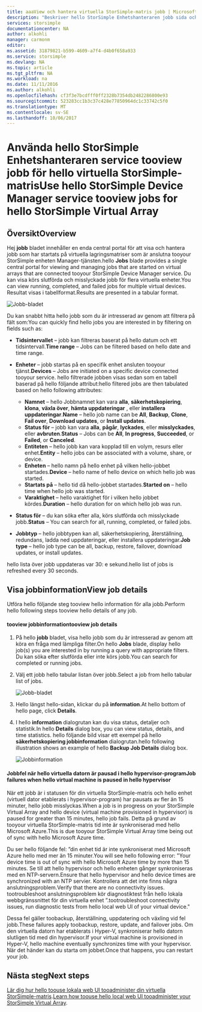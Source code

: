 ```yaml
---
title: aaaView och hantera virtuella StorSimple-matris jobb | Microsoft Docs
description: "Beskriver hello StorSimple Enhetshanteraren jobb sida och hur toouse den tootrack senaste och aktuella jobb för hello virtuella StorSimple-matris."
services: storsimple
documentationcenter: NA
author: alkohli
manager: carmonm
editor: 
ms.assetid: 31879821-b599-4609-a7f4-d4b0f658a933
ms.service: storsimple
ms.devlang: NA
ms.topic: article
ms.tgt_pltfrm: NA
ms.workload: na
ms.date: 11/11/2016
ms.author: alkohli
ms.openlocfilehash: cf3f3e7bcdfff0ff2328b7354db2482286800e93
ms.sourcegitcommit: 523283cc1b3c37c428e77850964dc1c33742c5f0
ms.translationtype: MT
ms.contentlocale: sv-SE
ms.lasthandoff: 10/06/2017
---
```

# <a name="use-hello-storsimple-device-manager-service-tooview-jobs-for-hello-storsimple-virtual-array"></a><span data-ttu-id="b8a5f-103">Använda hello StorSimple Enhetshanteraren service tooview jobb för hello virtuella StorSimple-matris</span><span class="sxs-lookup"><span data-stu-id="b8a5f-103">Use hello StorSimple Device Manager service tooview jobs for hello StorSimple Virtual Array</span></span>
## <a name="overview"></a><span data-ttu-id="b8a5f-104">Översikt</span><span class="sxs-lookup"><span data-stu-id="b8a5f-104">Overview</span></span>
<span data-ttu-id="b8a5f-105">Hej **jobb** bladet innehåller en enda central portal för att visa och hantera jobb som har startats på virtuella lagringsmatriser som är anslutna tooyour StorSimple enheten Manager-tjänsten.</span><span class="sxs-lookup"><span data-stu-id="b8a5f-105">hello **Jobs** blade provides a single central portal for viewing and managing jobs that are started on virtual arrays that are connected tooyour StorSimple Device Manager service.</span></span> <span data-ttu-id="b8a5f-106">Du kan visa körs slutförda och misslyckade jobb för flera virtuella enheter.</span><span class="sxs-lookup"><span data-stu-id="b8a5f-106">You can view running, completed, and failed jobs for multiple virtual devices.</span></span> <span data-ttu-id="b8a5f-107">Resultat visas i tabellformat.</span><span class="sxs-lookup"><span data-stu-id="b8a5f-107">Results are presented in a tabular format.</span></span>

![Jobb-bladet](./media/storsimple-virtual-array-manage-jobs/ova-jobs-blade.png)

<span data-ttu-id="b8a5f-109">Du kan snabbt hitta hello jobb som du är intresserad av genom att filtrera på fält som:</span><span class="sxs-lookup"><span data-stu-id="b8a5f-109">You can quickly find hello jobs you are interested in by filtering on fields such as:</span></span>

* <span data-ttu-id="b8a5f-110">**Tidsintervallet** – jobb kan filtreras baserat på hello datum och ett tidsintervall.</span><span class="sxs-lookup"><span data-stu-id="b8a5f-110">**Time range** – Jobs can be filtered based on hello date and time range.</span></span>
* <span data-ttu-id="b8a5f-111">**Enheter** – jobb startas på en specifik enhet ansluten tooyour tjänst.</span><span class="sxs-lookup"><span data-stu-id="b8a5f-111">**Devices** – Jobs are initiated on a specific device connected tooyour service.</span></span> <span data-ttu-id="b8a5f-112">hello filtrerade jobben visas sedan som en tabell baserad på hello följande attribut:</span><span class="sxs-lookup"><span data-stu-id="b8a5f-112">hello filtered jobs are then tabulated based on hello following attributes:</span></span>
  
  * <span data-ttu-id="b8a5f-113">**Namnet** – hello Jobbnamnet kan vara **alla**, **säkerhetskopiering**, **klona**, **växla över**, **hämta uppdateringar** , eller **installera uppdateringar**.</span><span class="sxs-lookup"><span data-stu-id="b8a5f-113">**Name** – hello job name can be **All**, **Backup**, **Clone**, **Fail over**, **Download updates**, or **Install updates**.</span></span>
  * <span data-ttu-id="b8a5f-114">**Status för** – jobb kan vara **alla**, **pågår**, **lyckades**, eller **misslyckades**, eller **avbruten**.</span><span class="sxs-lookup"><span data-stu-id="b8a5f-114">**Status** – Jobs can be **All**, **In progress**, **Succeeded**, or **Failed**, or **Canceled**.</span></span>
  * <span data-ttu-id="b8a5f-115">**Entiteten** – hello jobb kan vara kopplad till en volym, resurs eller enhet.</span><span class="sxs-lookup"><span data-stu-id="b8a5f-115">**Entity** – hello jobs can be associated with a volume, share, or device.</span></span>
  * <span data-ttu-id="b8a5f-116">**Enheten** – hello namn på hello enhet på vilken hello-jobbet startades.</span><span class="sxs-lookup"><span data-stu-id="b8a5f-116">**Device** – hello name of hello device on which hello job was started.</span></span>
  * <span data-ttu-id="b8a5f-117">**Startats på** – hello tid då hello-jobbet startades.</span><span class="sxs-lookup"><span data-stu-id="b8a5f-117">**Started on** – hello time when hello job was started.</span></span>
  * <span data-ttu-id="b8a5f-118">**Varaktighet** – hello varaktighet för i vilken hello jobbet kördes.</span><span class="sxs-lookup"><span data-stu-id="b8a5f-118">**Duration** – hello duration for on which hello job was run.</span></span>
* <span data-ttu-id="b8a5f-119">**Status för** – du kan söka efter alla, körs slutförda och misslyckade jobb.</span><span class="sxs-lookup"><span data-stu-id="b8a5f-119">**Status** – You can search for all, running, completed, or failed jobs.</span></span>
* <span data-ttu-id="b8a5f-120">**Jobbtyp** – hello jobbtypen kan all, säkerhetskopiering, återställning, redundans, ladda ned uppdateringar, eller installera uppdateringar.</span><span class="sxs-lookup"><span data-stu-id="b8a5f-120">**Job type** – hello job type can be all, backup, restore, failover, download updates, or install updates.</span></span>

<span data-ttu-id="b8a5f-121">hello lista över jobb uppdateras var 30: e sekund.</span><span class="sxs-lookup"><span data-stu-id="b8a5f-121">hello list of jobs is refreshed every 30 seconds.</span></span>

## <a name="view-job-details"></a><span data-ttu-id="b8a5f-122">Visa jobbinformation</span><span class="sxs-lookup"><span data-stu-id="b8a5f-122">View job details</span></span>
<span data-ttu-id="b8a5f-123">Utföra hello följande steg tooview hello information för alla jobb.</span><span class="sxs-lookup"><span data-stu-id="b8a5f-123">Perform hello following steps tooview hello details of any job.</span></span>

#### <a name="tooview-job-details"></a><span data-ttu-id="b8a5f-124">tooview jobbinformation</span><span class="sxs-lookup"><span data-stu-id="b8a5f-124">tooview job details</span></span>
1. <span data-ttu-id="b8a5f-125">På hello **jobb** bladet, visa hello jobb som du är intresserad av genom att köra en fråga med lämpliga filter.</span><span class="sxs-lookup"><span data-stu-id="b8a5f-125">On hello **Jobs** blade, display hello job(s) you are interested in by running a query with appropriate filters.</span></span> <span data-ttu-id="b8a5f-126">Du kan söka efter slutförda eller inte körs jobb.</span><span class="sxs-lookup"><span data-stu-id="b8a5f-126">You can search for completed or running jobs.</span></span>
2. <span data-ttu-id="b8a5f-127">Välj ett jobb hello tabular listan över jobb.</span><span class="sxs-lookup"><span data-stu-id="b8a5f-127">Select a job from hello tabular list of jobs.</span></span>
   
    ![Jobb-bladet](./media/storsimple-virtual-array-manage-jobs/ova-jobs-blade.png)
3. <span data-ttu-id="b8a5f-129">Hello längst hello-sidan, klickar du på **information**.</span><span class="sxs-lookup"><span data-stu-id="b8a5f-129">At hello bottom of hello page, click **Details**.</span></span>
4. <span data-ttu-id="b8a5f-130">I hello **information** dialogrutan kan du visa status, detaljer och statistik.</span><span class="sxs-lookup"><span data-stu-id="b8a5f-130">In hello **Details** dialog box, you can view status, details, and time statistics.</span></span> <span data-ttu-id="b8a5f-131">hello följande bild visar ett exempel på hello **säkerhetskopiering jobbinformation** dialogrutan.</span><span class="sxs-lookup"><span data-stu-id="b8a5f-131">hello following illustration shows an example of hello **Backup Job Details** dialog box.</span></span>
   
    ![Jobbinformation](./media/storsimple-virtual-array-manage-jobs/ova-jobs-details.png)

#### <a name="job-failures-when-hello-virtual-machine-is-paused-in-hello-hypervisor"></a><span data-ttu-id="b8a5f-133">Jobbfel när hello virtuella datorn är pausad i hello hypervisor-program</span><span class="sxs-lookup"><span data-stu-id="b8a5f-133">Job failures when hello virtual machine is paused in hello hypervisor</span></span>
<span data-ttu-id="b8a5f-134">När ett jobb är i statusen för din virtuella StorSimple-matris och hello enhet (virtuell dator etablerats i hypervisor-program) har pausats av fler än 15 minuter, hello jobb misslyckas.</span><span class="sxs-lookup"><span data-stu-id="b8a5f-134">When a job is in progress on your StorSimple Virtual Array and hello device (virtual machine provisioned in hypervisor) is paused for greater than 15 minutes, hello job fails.</span></span> <span data-ttu-id="b8a5f-135">Detta på grund av tooyour virtuella StorSimple-matris tid inte är synkroniserad med hello Microsoft Azure.</span><span class="sxs-lookup"><span data-stu-id="b8a5f-135">This is due tooyour StorSimple Virtual Array time being out of sync with hello Microsoft Azure time.</span></span> 

<span data-ttu-id="b8a5f-136">Du ser hello följande fel: ”din enhet tid är inte synkroniserat med Microsoft Azure hello med mer än 15 minuter.</span><span class="sxs-lookup"><span data-stu-id="b8a5f-136">You will see hello following error: "Your device time is out of sync with hello Microsoft Azure time by more than 15 minutes.</span></span> <span data-ttu-id="b8a5f-137">Se till att hello hypervisor och hello enheten gånger synkroniseras med en NTP-servern.</span><span class="sxs-lookup"><span data-stu-id="b8a5f-137">Ensure that hello hypervisor and hello device times are synchronized with an NTP servier.</span></span> <span data-ttu-id="b8a5f-138">Kontrollera att det inte finns några anslutningsproblem.</span><span class="sxs-lookup"><span data-stu-id="b8a5f-138">Verify that there are no connectivity issues.</span></span> <span data-ttu-id="b8a5f-139">tootroubleshoot anslutningsproblem kör diagnostiktest från hello lokala webbgränssnittet för din virtuella enhet ”.</span><span class="sxs-lookup"><span data-stu-id="b8a5f-139">tootroubleshoot connectivity issues, run diagnostic tests from hello local web UI of your virtual device."</span></span>

<span data-ttu-id="b8a5f-140">Dessa fel gäller toobackup, återställning, uppdatering och växling vid fel jobb.</span><span class="sxs-lookup"><span data-stu-id="b8a5f-140">These failures apply toobackup, restore, update, and failover jobs.</span></span> <span data-ttu-id="b8a5f-141">Om den virtuella datorn har etablerats i Hyper-V, synkroniserar hello datorn slutligen tid med din hypervisor.</span><span class="sxs-lookup"><span data-stu-id="b8a5f-141">If your virtual machine is provisioned in Hyper-V, hello machine eventually synchronizes time with your hypervisor.</span></span> <span data-ttu-id="b8a5f-142">När det händer kan du starta om jobbet.</span><span class="sxs-lookup"><span data-stu-id="b8a5f-142">Once that happens, you can restart your job.</span></span>

## <a name="next-steps"></a><span data-ttu-id="b8a5f-143">Nästa steg</span><span class="sxs-lookup"><span data-stu-id="b8a5f-143">Next steps</span></span>
<span data-ttu-id="b8a5f-144">[Lär dig hur hello toouse lokala web UI tooadminister din virtuella StorSimple-matris](storsimple-ova-web-ui-admin.md).</span><span class="sxs-lookup"><span data-stu-id="b8a5f-144">[Learn how toouse hello local web UI tooadminister your StorSimple Virtual Array](storsimple-ova-web-ui-admin.md).</span></span>

